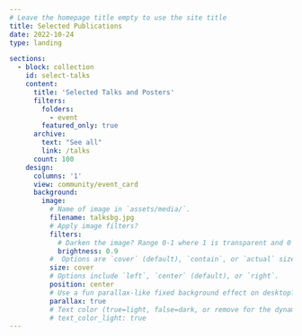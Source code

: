 ```yaml
---
# Leave the homepage title empty to use the site title
title: Selected Publications
date: 2022-10-24
type: landing

sections:
  - block: collection
    id: select-talks
    content:
      title: 'Selected Talks and Posters'
      filters:
        folders:
          - event
        featured_only: true 
      archive:
        text: "See all" 
        link: /talks
      count: 100
    design:
      columns: '1'
      view: community/event_card
      background:
        image: 
          # Name of image in `assets/media/`.
          filename: talksbg.jpg
          # Apply image filters?
          filters:
            # Darken the image? Range 0-1 where 1 is transparent and 0 is opaque.
            brightness: 0.9
          #  Options are `cover` (default), `contain`, or `actual` size.
          size: cover
          # Options include `left`, `center` (default), or `right`.
          position: center
          # Use a fun parallax-like fixed background effect on desktop? true/false
          parallax: true
          # Text color (true=light, false=dark, or remove for the dynamic theme color).
          # text_color_light: true
---
```

